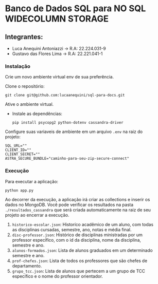 # Banco de Dados SQL para NO SQL WIDECOLUMN STORAGE

## Integrantes:

- Luca Anequini Antoniazzi -> R.A: 22.224.031-9
- Gustavo das Flores Lima -> R.A: 22.221.041-1

### Instalação

Crie um novo ambiente virtual env de sua preferência.

Clone o repositório:

```
git clone git@github.com:lucaanequini/sql-para-docs.git
```

Ative o ambiente virtual.

- Instale as dependências:

  ```
  pip install psycopg2 python-dotenv cassandra-driver
  ```

Configure suas variaveis de ambiente em um arquivo `.env` na raiz do projeto:

```
SQL_URL=""
CLIENT_ID=""
CLIENT_SECRET=""
ASTRA_SECURE_BUNDLE="caminho-para-seu-zip-secure-connect"
```

### Execução

Para executar a aplicação:

```
python app.py
```

Ao decorrer da execução, a aplicação irá criar as collections e inserir os dados no MongoDB. Você pode verificar os resultados na pasta `./resultados_cassandra` que será criada automaticamente na raiz de seu projeto ao encerrar a execução.

1. `historico-escolar.json`: Historíco acadêmico de um aluno, com todas as disciplinas cursadas, semestre, ano, notas e média final.
2. `disc-professor.json`: Histórico de disciplinas ministradas por um professor específico, com o id da disciplina, nome da disciplina, semestre e ano.
3. `alunos-formados.json`: Lista de alunos graduados em um determinado semestre e ano.
4. `prof-chefes.json`: Lista de todos os professores que são chefes de departamento.
5. `grupo_tcc.json`: Lista de alunos que pertecem a um grupo de TCC específico e o nome do professor orientador.

